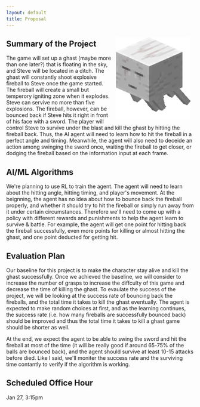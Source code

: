 ```yaml
---
layout: default
title: Proposal
---
```


<img align="right" width=200px height=220px style="padding:10px" src="https://github.com/nuayoas/Ghast_Killer/blob/main/Ghast_JE2_BE2.gif">

## Summary of the Project

The game will set up a ghast (maybe more than one later?) that is floating in the sky, and Steve will be located in a ditch. The ghast will constantly shoot explosive fireball to Steve once the game started. The fireball will create a small but temperory igniting zone when it explodes. Steve can servive no more than five explosions. The fireball, however, can be bounced back if Steve hits it right in front of his face with a sword. The player will control Steve to survive under the blast and kill the ghast by hitting the fireball back. Thus, the AI agent will need to learn how to hit the fireball in a perfect angle and timing. Meanwhile, the agent will also need to deceide an action among swinging the sword once, waiting the fireball to get closer, or dodging the fireball based on the information input at each frame.

## AI/ML Algorithms

We're planning to use RL to train the agent. The agent will need to learn about the hitting angle, hitting timing, and player's movement. At the beignning, the agent has no idea about how to bounce back the fireball properly, and whether it should try to hit the fireball or simply run away from it under certain circumstances. Therefore we'll need to come up with a policy with different rewards and punishments to help the agent learn to survive & battle. For example, the agent will get one point for hitting back the fireball successfully, even more points for killing or almost hitting the ghast, and one point deducted for getting hit.

## Evaluation Plan

Our baseline for this project is to make the character stay alive and kill the ghast successfully. Once we achieved the baseline, we will consider to increase the number of grasps to increase the diffculty of this game and decrease the time of killing the ghast. To evaulate the success of the project, we will be looking at the success rate of bouncing back the fireballs, and the total time it takes to kill the ghast eventually. The agent is expected to make random choices at first, and as the learning continues, the success rate (i.e. how many fireballs are successfully bounced back) should be improved and thus the total time it takes to kill a ghast game should be shorter as well.

At the end, we expect the agent to be able to swing the sword and hit the fireball at most of the time (it will be really good if around 65-75% of the balls are bounced back), and the agent should survive at least 10-15 attacks before died. Like I said, we'll moniter the success rate and the surviving time contantly to verify if the algorithm is working.

## Scheduled Office Hour

Jan 27, 3:15pm
